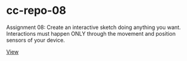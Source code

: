 # cc-repo-08
Assignment 08: Create an interactive sketch doing anything you want. Interactions must happen ONLY through the movement and position sensors of your device.

[View](https://luferrari.github.io/cc-repo-08/)

